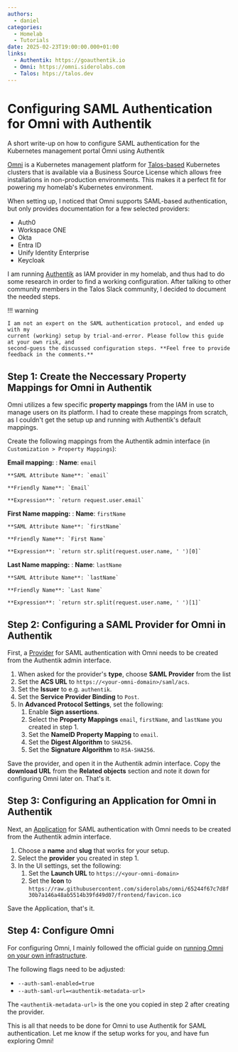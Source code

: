 ```yaml
---
authors:
  - daniel
categories:
  - Homelab
  - Tutorials
date: 2025-02-23T19:00:00.000+01:00
links:
  - Authentik: https://goauthentik.io
  - Omni: https://omni.siderolabs.com
  - Talos: htps://talos.dev
---
```


# Configuring SAML Authentication for Omni with Authentik

A short write-up on how to configure SAML authentication for the Kubernetes management portal Omni using Authentik

<!-- more -->

[Omni](https://omni.siderolabs.com) is a Kubernetes management platform for
[Talos-based](https://talos.dev) Kubernetes clusters that is available via a
Business Source License which allows free installations in non-production environments.
This makes it a perfect fit for powering my homelab's Kubernetes environment.

When setting up, I noticed that Omni supports SAML-based authentication, but only provides
documentation for a few selected providers:

- Auth0
- Workspace ONE
- Okta
- Entra ID
- Unify Identity Enterprise
- Keycloak

I am running [Authentik](https://goauthentik.io) as IAM provider in my homelab, and thus had
to do some research in order to find a working configuration. After talking to other community
members in the Talos Slack community, I decided to document the needed steps.

!!! warning

    I am not an expert on the SAML authentication protocol, and ended up with my
    current (working) setup by trial-and-error. Please follow this guide at your own risk, and
    second-guess the discussed configuration steps. **Feel free to provide feedback in the comments.**

## Step 1: Create the Neccessary Property Mappings for Omni in Authentik

Omni utilizes a few specific **property mappings** from the IAM in use to manage users on its
platform. I had to create these mappings from scratch, as I couldn't get the setup up and running
with Authentik's default mappings.

Create the following mappings from the Authentik admin interface
(in `Customization > Property Mappings`):

**Email mapping:**
:   **Name**: `email`
    
    **SAML Attribute Name**: `email`
    
    **Friendly Name**: `Email`
    
    **Expression**: `return request.user.email`

**First Name mapping:**
:   **Name**: `firstName`
  
    **SAML Attribute Name**: `firstName`
  
    **Friendly Name**: `First Name`
  
    **Expression**: `return str.split(request.user.name, ' ')[0]`

**Last Name mapping:**
:   **Name**: `lastName`
    
    **SAML Attribute Name**: `lastName`
    
    **Friendly Name**: `Last Name`
    
    **Expression**: `return str.split(request.user.name, ' ')[1]`

## Step 2: Configuring a SAML Provider for Omni in Authentik

First, a [Provider](https://docs.goauthentik.io/docs/terminology#provider) for SAML
authentication with Omni needs to be created from the Authentik admin interface.

1. When asked for the provider's **type**, choose **SAML Provider** from the list
2. Set the **ACS URL** to `https://<your-omni-domain>/saml/acs`.
3. Set the **Issuer** to e.g. `authentik`.
4. Set the **Service Provider Binding** to `Post`.
5. In **Advanced Protocol Settings**, set the following:
    1. Enable **Sign assertions**.
    2. Select the **Property Mappings** `email`, `firstName`, and `lastName` you created
       in step 1.
    3. Set the **NameID Property Mapping** to `email`.
    4. Set the **Digest Algorithm** to `SHA256`.
    5. Set the **Signature Algorithm** to `RSA-SHA256`.

Save the provider, and open it in the Authentik admin interface. Copy the **download URL** from
the **Related objects** section and note it down for configuring Omni later on. That's it.

## Step 3: Configuring an Application for Omni in Authentik

Next, an [Application](https://docs.goauthentik.io/docs/terminology#application) for
SAML authentication with Omni needs to be created from the Authentik admin interface.

1. Choose a **name** and **slug** that works for your setup.
2. Select the **provider** you created in step 1.
3. In the UI settings, set the following:
    1. Set the **Launch URL** to `https://<your-omni-domain>`
    2. Set the **Icon** to `https://raw.githubusercontent.com/siderolabs/omni/65244f67c7d8f30b7a146a48ab5514b39fd49d07/frontend/favicon.ico`

Save the Application, that's it.

## Step 4: Configure Omni

For configuring Omni, I mainly followed the official guide on
[running Omni on your own infrastructure](https://omni.siderolabs.com/how-to-guides/self_hosted/index).

The following flags need to be adjusted:

- `--auth-saml-enabled=true`
- `--auth-saml-url=<authentik-metadata-url>`

The `<authentik-metadata-url>` is the one you copied in step 2 after creating the provider.

This is all that needs to be done for Omni to use Authentik for SAML authentication. Let me know
if the setup works for you, and have fun exploring Omni!
